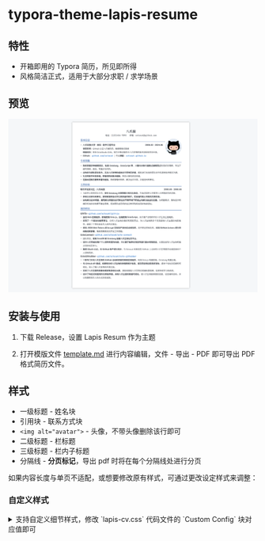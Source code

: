 # typora-theme-lapis-resume
## 特性

- 开箱即用的 Typora 简历，所见即所得
- 风格简洁正式，适用于大部分求职 / 求学场景

## 预览

![](example/preview-cn.png)

## 安装与使用

1. 下载 Release，设置 Lapis Resum 作为主题

2. 打开模版文件 [template.md](example/template.md) 进行内容编辑，文件 - 导出 - PDF 即可导出 PDF 格式简历文件。

## 样式

- 一级标题 - 姓名块
- 引用块 - 联系方式块
- `<img alt="avatar">` - 头像，不带头像删除该行即可
- 二级标题 - 栏标题
- 三级标题 - 栏内子标题
- 分隔线 - **分页标记**，导出 pdf 时将在每个分隔线处进行分页

如果内容长度与单页不适配，或想要修改原有样式，可通过更改设定样式来调整：

### 自定义样式


<details>
<summary>支持自定义细节样式，修改 `lapis-cv.css` 代码文件的 `Custom Config` 块对应值即可</summary>

支持自定义的字段如下。

```css
:root {
    --text-size: 10pt;                      // 文本字体大小
    --print-margin-side: 6mm;               // 打印的侧边页边距
    --print-margin-top: 12mm;               // 打印的顶部页边距
    --print-margin-bottom: 0;               // 打印的底部页边距
    --line-height: 1.8;                     // 文本行高
    --avatar-width: 29mm;                   // 头像宽度

    --text-color: #353a42;                  // 文本颜色，若需打印请改为纯黑
    --primary-color: #4870ac;               // 主题色
    --link-color: #0563c1;                  // 链接颜色
    --shadow-color: #dae3eac9;
    --border-color: #dae3ea;

    --h1-size: var(--text-size) + 6pt;      // 一级标题字体大小
    --h2-size: var(--text-size) + 2pt;      // 二级标题字体大小
    --h3-size: var(--text-size) + 0.5pt;    // 三级标题字体大小

    --text-font: 'SourceHanSansCN';         // 文本字体
    --title-font: 'SourceHanSerifCN';       // 标题字体
    --link-font: 'JetBrainsMono';           // 链接字体
    --code-font: 'JetBrainsMono';           // 代码字体
}
```

</details>

